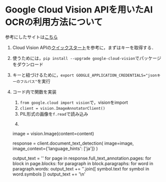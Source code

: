 # Google Cloud Vision APIを用いたAI OCRの利用方法について
参考にしたサイトは[こちら](https://dev.classmethod.jp/articles/google-cloud_vision-api/)
1. Cloud Vision APIの[クイックスタート](https://cloud.google.com/vision/docs/setup)を参考に，まずはキーを取得する．
1. 使うためには，`pip install --upgrade google-cloud-vision`でパッケージをダウンロード
1. キーと紐づけるために，`export GOOGLE_APPLICATION_CREDENTIALS="jsonキーのフルパス"`を実行
1. コード内で関数を実装
    1. `from google.cloud import vision`で，visionをimport
    1. `client = vision.ImageAnnotatorClient()`
    1. PIL形式の画像を`f.read`で読み込み
    1. ```python:gcvision.py
    image = vision.Image(content=content)

    response = client.document_text_detection(
        image=image,
        image_context={'language_hints': ['ja']}
    )

    output_text = ''
    for page in response.full_text_annotation.pages:
        for block in page.blocks:
            for paragraph in block.paragraphs:
                for word in paragraph.words:
                    output_text += ''.join([
                        symbol.text for symbol in word.symbols
                    ])
                output_text += '\n'
    ```
